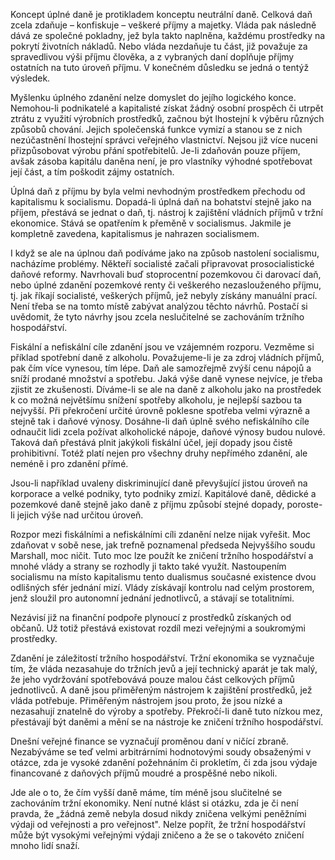 Koncept úplné daně je protikladem konceptu neutrální daně. Celková daň zcela zdaňuje – konfiskuje – veškeré příjmy a majetky. Vláda pak následně dává ze společné pokladny, jež byla takto naplněna, každému prostředky na pokrytí životních nákladů. Nebo vláda nezdaňuje tu část, již považuje za spravedlivou výši příjmu člověka, a z vybraných daní doplňuje příjmy ostatních na tuto úroveň příjmu. V konečném důsledku se jedná o tentýž výsledek.

Myšlenku úplného zdanění nelze domyslet do jejího logického konce. Nemohou-li podnikatelé a kapitalisté získat žádný osobní prospěch či utrpět ztrátu z využití výrobních prostředků, začnou být lhostejní k výběru různých způsobů chování. Jejich společenská funkce vymizí a stanou se z nich nezúčastnění lhostejní správci veřejného vlastnictví. Nejsou již více nuceni přizpůsobovat výrobu přání spotřebitelů. Je-li zdaňován pouze příjem, avšak zásoba kapitálu daněna není, je pro vlastníky výhodné spotřebovat její část, a tím poškodit zájmy ostatních.

Úplná daň z příjmu by byla velmi nevhodným prostředkem přechodu od kapitalismu k socialismu. Dopadá-li úplná daň na bohatství stejně jako na příjem, přestává se jednat o daň, tj. nástroj k zajištění vládních příjmů v tržní ekonomice. Stává se opatřením k přeměně v socialismus. Jakmile je kompletně zavedena, kapitalismus je nahrazen socialismem.

I když se ale na úplnou daň podíváme jako na způsob nastolení socialismu, nacházíme problémy. Někteří socialisté začali připravovat prosocialistické daňové reformy. Navrhovali buď stoprocentní pozemkovou či darovací daň, nebo úplné zdanění pozemkové renty či veškerého nezaslouženého příjmu, tj. jak říkají socialisté, veškerých příjmů, jež nebyly získány manuální prací. Není třeba se na tomto místě zabývat analýzou těchto návrhů. Postačí si uvědomit, že tyto návrhy jsou zcela neslučitelné se zachováním tržního hospodářství.

Fiskální a nefiskální cíle zdanění jsou ve vzájemném rozporu. Vezměme si příklad spotřební daně z alkoholu. Považujeme-li je za zdroj vládních příjmů, pak čím více vynesou, tím lépe. Daň ale samozřejmě zvýší cenu nápojů a sníží prodané množství a spotřebu. Jaká výše daně vynese nejvíce, je třeba zjistit ze zkušenosti. Díváme-li se ale na daně z alkoholu jako na prostředek k co možná největšímu snížení spotřeby alkoholu, je nejlepší sazbou ta nejvyšší. Při překročení určité úrovně poklesne spotřeba velmi výrazně a stejně tak i daňové výnosy. Dosáhne-li daň úplně svého nefiskálního cíle odnaučit lidi zcela požívat alkoholické nápoje, daňové výnosy budou nulové. Taková daň přestává plnit jakýkoli fiskální účel, její dopady jsou čistě prohibitivní. Totéž platí nejen pro všechny druhy nepřímého zdanění, ale neméně i pro zdanění přímé.

Jsou-li například uvaleny diskriminující daně převyšující jistou úroveň na korporace a velké podniky, tyto podniky zmizí. Kapitálové daně, dědické a pozemkové daně stejně jako daně z příjmu způsobí stejné dopady, poroste-li jejich výše nad určitou úroveň.

Rozpor mezi fiskálními a nefiskálními cíli zdanění nelze nijak vyřešit. Moc zdaňovat v sobě nese, jak trefně poznamenal předseda Nejvyššího soudu Marshall, moc ničit. Tuto moc lze použít ke zničení tržního hospodářství a mnohé vlády a strany se rozhodly ji takto také využít. Nastoupením socialismu na místo kapitalismu tento dualismus současné existence dvou odlišných sfér jednání mizí. Vlády získávají kontrolu nad celým prostorem, jenž sloužil pro autonomní jednání jednotlivců, a stávají se totalitními.

Nezávisí již na finanční podpoře plynoucí z prostředků získaných od občanů. Už totiž přestává existovat rozdíl mezi veřejnými a soukromými prostředky.

Zdanění je záležitostí tržního hospodářství. Tržní ekonomika se vyznačuje tím, že vláda nezasahuje do tržních jevů a její technický aparát je tak malý, že jeho vydržování spotřebovává pouze malou část celkových příjmů jednotlivců. A daně jsou přiměřeným nástrojem k zajištění prostředků, jež vláda potřebuje. Přiměřeným nástrojem jsou proto, že jsou nízké a nezasahují znatelně do výroby a spotřeby. Překročí-li daně tuto nízkou mez, přestávají být daněmi a mění se na nástroje ke zničení tržního hospodářství.

Dnešní veřejné finance se vyznačují proměnou daní v ničící zbraně. Nezabýváme se teď velmi arbitrárními hodnotovými soudy obsaženými v otázce, zda je vysoké zdanění požehnáním či prokletím, či zda jsou výdaje financované z daňových příjmů moudré a prospěšné nebo nikoli.

Jde ale o to, že čím vyšší daně máme, tím méně jsou slučitelné se zachováním tržní ekonomiky. Není nutné klást si otázku, zda je či není pravda, že „žádná země nebyla dosud nikdy zničena velkými peněžními výdaji od veřejnosti a pro veřejnost". Nelze popřít, že tržní hospodářství může být vysokými veřejnými výdaji zničeno a že se o takovéto zničení mnoho lidí snaží.